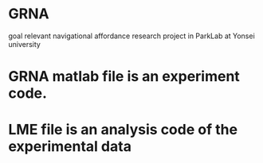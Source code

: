 # GRNA
goal relevant navigational affordance research project in ParkLab at Yonsei university

# GRNA matlab file is an experiment code.
# LME file is an analysis code of the experimental data
